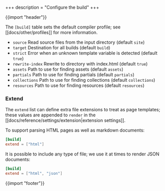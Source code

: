 +++
description = "Configure the build"
+++

{{import "header"}}

The `[build]` table sets the default compiler profile; see [[docs/other/profiles]] for more information.

* `source` Read source files from the input directory (default `site`)
* `target` Destination for all builds (default `build`)
* `strict` Error when an unknown template variable is detected (default `true`)
* `rewrite-index` Rewrite to directory with index.html (default `true`)
* `assets` Path to use for finding assets (default `assets`)
* `partials` Path to use for finding partials (default `partials`)
* `collections` Path to use for finding collections (default `collections`)
* `resources` Path to use for finding resources (default `resources`)

### Extend

The `extend` list can define extra file extensions to treat as page templates; these values are appended to `render` in the [[docs/reference/settings/extension|extension settings]].

To support parsing HTML pages as well as markdown documents:

```toml
[build]
extend = ["html"]
```

It is possible to include any type of file; we use it at times to render JSON documents:

```toml
[build]
extend = ["html", "json"]
```

{{import "footer"}}
